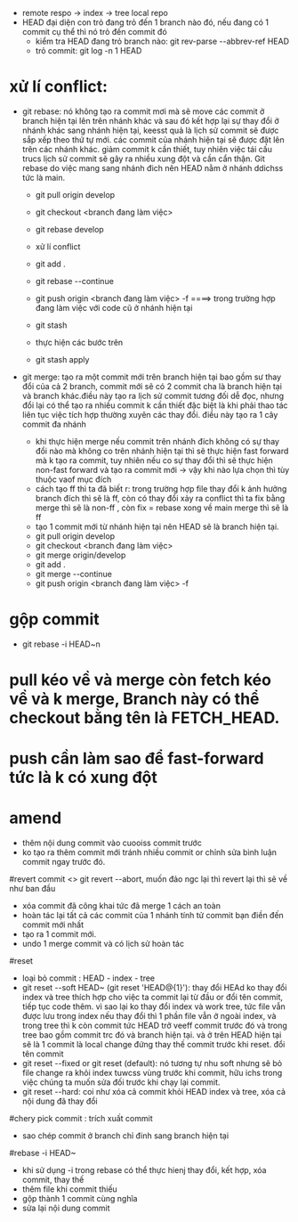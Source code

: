 - remote respo -> index -> tree local repo
- HEAD đại diện con trỏ đang trỏ đến 1 branch nào đó, nếu đang có 1 commit cụ thể thì nó trỏ đến commit đó
  + kiểm tra HEAD đang trỏ branch nào: git rev-parse --abbrev-ref HEAD
  + trỏ commit: git log -n 1 HEAD


# xử lí conflict:

- git rebase: nó không tạo ra commit mơi mà sẽ move các commit ở branch hiện tại lên trên nhánh khác và sau đó kết hợp lại sự thay đổi ở nhánh khác sang nhánh hiện tại, keesst quả là lịch sử commit sẽ được sắp xếp theo thứ tự mới. các commit của nhánh hiện tại sẽ được đặt lên trên các nhánh khác. giảm commit k cần thiết, tuy nhiên việc tái cấu trucs lịch sử commit sẽ gây ra nhiều xung đột và cần cẩn thận. Git rebase do việc mang sang nhánh đich nên HEAD nằm ở nhánh ddichss tức là main.

  - git pull origin develop
  - git checkout <branch đang làm việc>
  - git rebase develop
  - xử lí conflict
  - git add .
  - git rebase --continue
  - git push origin <branch đang làm việc> -f
    ====> trong trường hợp đang làm việc với code cũ ở nhánh hiện tại

  - git stash
  - thực hiện các bước trên
  - git stash apply

- git merge: tạo ra một commit mới trên branch hiện tại bao gồm sư thay đổi của cả 2 branch, commit mới sẽ có 2 commit cha là branch hiện tại và branch khác.điều này tạo ra lịch sử commit tương đối dễ đọc, nhưng đổi lại có thể tạo ra nhiều commit k cần thiết đặc biệt là khi phải thao tác liên tục việc tích hợp thường xuyên các thay đổi. điều này tạo ra 1 cây commit đa nhánh
  + khi thực hiện merge nếu commit trên nhánh đích không có sự thay đổi nào mà không co trên nhánh hiện tại thì sẽ thực hiện fast forward mà k tạo ra commit, tuy nhiên nếu co sự thay đổi thì sẽ thực hiện non-fast forward và tạo ra commit mới -> vậy khi nào lựa chọn thì tùy thuộc vaof mục đích
  + cách tạo ff thì ta đã biết r: trong trường hợp file thay đổi k ảnh hưởng branch đích thì sẽ là ff, còn có thay đổi xảy ra conflict thì ta fix bằng merge thì sẽ là non-ff , còn fix = rebase xong về main merge thì sẽ là ff
  + tạo 1 commit mới từ nhánh hiện tại nên HEAD sẽ là branch hiện tại.

  - git pull origin develop
  - git checkout <branch đang làm việc>
  - git merge origin/develop
  - git add .
  - git merge --continue
  - git push origin <branch đang làm việc> -f

# gộp commit

- git rebase -i HEAD~n

# pull kéo về và merge còn fetch kéo về và k merge, Branch này có thể checkout bằng tên là FETCH_HEAD.

# push cần làm sao để fast-forward tức là k có xung đột

# amend 
  - thêm nội dung commit vào cuooiss commit trước 
  - ko tạo ra thêm commit mới tránh nhiều commit or chỉnh sửa bình luận commit ngay trước đó.

#revert commit <> git revert --abort, muốn đảo ngc lại thì revert lại thì sẽ về như ban đầu
- xóa commit đã công khai tức đã merge 1 cách an toàn
- hoàn tác lại tất cả các commit của 1 nhánh tính tử commit bạn điền đến commit mới nhất
- tạo ra 1 commit mới.
- undo 1 merge commit và có lịch sử hoàn tác

#reset
  - loại bỏ commit : HEAD - index - tree
  - git reset --soft HEAD~ (git reset 'HEAD@{1}'): thay đổi HEAd ko thay đổi index và tree thích hợp cho việc ta commit lại từ đầu or đổi tên commit, tiếp tục code thêm. vì sao lại ko thay đổi index và work tree, tức file vẫn được lưu trong index nếu thay đổi thì 1 phần file vẫn ở ngoài index, và trong tree thì k còn commit tức HEAD trở veeff commit trước đó và trong tree bao gồm commit trc đó và branch hiện tại. và ở trên HEAD hiện tại sẽ là 1 commit là local change đứng thay thế commit trước khi reset. đổi tên commit
  - git reset --fixed or git reset (default): nó tương tự nhu soft nhưng sẽ bỏ file change ra khỏi index tuwcss vùng trước khi commit, hữu ichs trong việc chúng ta muốn sửa đối trước khi chạy lại commit.
  - git reset --hard: coi như xóa cả commit khỏi HEAD index và tree, xóa cả nội dung đã thay đổi

#chery pick commit : trích xuất commit
  - sao chép commit ở branch  chỉ đinh sang branch hiện tại

#rebase -i HEAD~
  - khi sử dụng -i trong rebase có thể thực hienj thay đổi, kết hợp, xóa commit, thay thế
  - thêm file khi commit thiếu
  - gộp thành 1 commit cùng nghĩa
  - sửa lại nội dung commit
